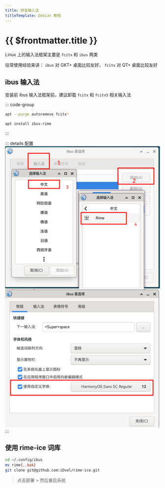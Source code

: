 ```yaml
---
title: 拼音输入法
titleTemplate: Debian 教程
---
```


# {{ $frontmatter.title }}

Linux 上的输入法框架主要是 `fcitx` 和 `ibus` 两类

往常使用经验来讲： `ibus` 对 GKT+ 桌面比较友好， `fcitx` 对 QT+ 桌面比较友好

## ibus 输入法

安装前 ibus 输入法框架前，建议卸载 `fcitx` 和 `fcitx5` 相关输入法

::: code-group

```bash [卸载]
apt --purge autoremove fcitx*
```

```bash [安装]
apt install ibus-rime
```

:::

::: details 配置
![](/assets/debian/gui/004.png)
![](/assets/debian/gui/005.png)
:::

## 使用 rime-ice 词库

```bash
cd ~/.config/ibus
mv rime{,.bak}
git clone git@github.com:iDvel/rime-ice.git
```

> 点击部署 > 然后重启系统
